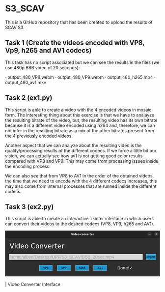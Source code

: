 # S3_SCAV
This is a GitHub repository that has been created to upload the results of SCAV S3.

## Task 1 (Create the videos encoded with VP8, Vp9, h265 and AV1 codecs)
This task has no script associated but we can see the results in the files (we use 480p BBB video of 20 seconds):

· output_480_VP8.webm
· output_480_VP9.webm
· output_480_h265.mp4
· output_480_av1.mkv

## Task 2 (ex1.py)
This script is able to create a video with the 4 encoded videos in mosaic form.
The interesting thing about this exercise is that we have to analayze the resulting bitrate of the video, but, the resulting video has its own bitrate because it is a different video encoded using h264 and, therefore, we can not infer in the resulting bitrate as a mix of the other bitrates present from the 4 previously encoded videos. 

Another aspect that we can analyze about the resulting video is the quality/processing results of the different codecs. If we force a little bit our vision, we can actually see how av1 is not getting good color results compared with VP8 and VP9. This may come from processing issues inside the encoding process.

We can also see that from VP8 to AV1 in the order of the obtained videos, the time that we need to encode with the 4 different codecs increases, this may also come from internal processes that are runned inside the different codecs.

## Task 3 (ex2.py)
This script is able to create an interactive Tkinter interface in which users can convert their videos to the desired codecs (VP8, VP9, h265 and AV1).

![](TerminalScreenshots/converter.png)

| Video Converter Interface
